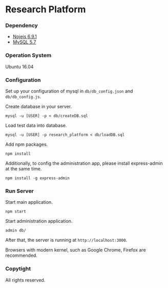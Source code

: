 # Research Platform

### Dependency
* [Nojejs 6.9.1](https://nodejs.org/)
* [MySQL 5.7](https://www.mysql.com/)

### Operation System
Ubuntu 16.04

### Configuration
Set up your configuration of mysql in `db/db_config.json` and `db/db_config.js`.

Create database in your server.

	mysql -u [USER] -p < db/createDB.sql

Load test data into database.

	mysql -u [USER] -p research_platform < db/loadDB.sql

Add npm packages.

	npm install
    
Additionally, to config the administration app, please install express-admin at the same time.

	npm install -g express-admin
    
### Run Server

Start main application.

	npm start
    
Start administration application.

	admin db/

After that, the server is running at `http://localhost:3000`.

Browsers with modern kernel, such as Google Chrome, Firefox are recommended.
    
### Copytight

All rights reserved.
